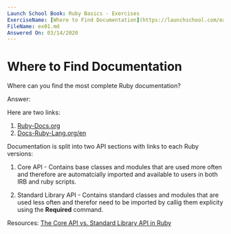```yaml
---
Launch School Book: Ruby Basics - Exercises
ExerciseName: [Where to Find Documentation](https://launchschool.com/exercises/bb38f937)
FileName: ex01.md 
Answered On: 03/14/2020
---
```


# Where to Find Documentation

Where can you find the most complete Ruby documentation?

Answer: 

Here are two links: 
1. [Ruby-Docs.org](https://ruby-doc.org/)
2. [Docs-Ruby-Lang.org/en](https://docs.ruby-lang.org/en/)

Documentation is split into two API sections with links to each Ruby versions:

1. Core API - Contains base classes and modules that are used more often 
and therefore are automatcially imported and available to users in both 
IRB and ruby scripts.

2. Standard Library API - Contains standard classes and modules that are
used less often and therefor need to be imported by callig them explicity 
using the **Required** command.

Resources: 
[The Core API vs. Standard Library API in Ruby](https://www.codeencounters.com/post/98909190540/the-core-api-vs-standard-library-api-in-ruby)